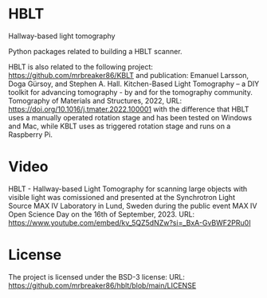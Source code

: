 # HBLT
Hallway-based light tomography

Python packages related to building a HBLT scanner.

HBLT is also related to the following project:
https://github.com/mrbreaker86/KBLT
and publication:
Emanuel Larsson, Doga Gürsoy, and Stephen A. Hall. Kitchen-Based Light Tomography – a DIY toolkit for advancing tomography - by and for the tomography community. Tomography of Materials and Structures, 2022,
URL: https://doi.org/10.1016/j.tmater.2022.100001
with the difference that HBLT uses a manually operated rotation stage and has been tested on Windows and Mac, while KBLT uses as triggered rotation stage and runs on a Raspberry Pi.

# Video
HBLT - Hallway-based Light Tomography for scanning large objects with visible light was comissioned and presented at the Synchrotron Light Source MAX IV Laboratory in Lund, Sweden during the public event MAX IV Open Science Day on the 16th of September, 2023.
URL: https://www.youtube.com/embed/kv_5QZ5dNZw?si=_BxA-GvBWF2PRu0I

# License
The project is licensed under the BSD-3 license:
URL: https://github.com/mrbreaker86/hblt/blob/main/LICENSE

